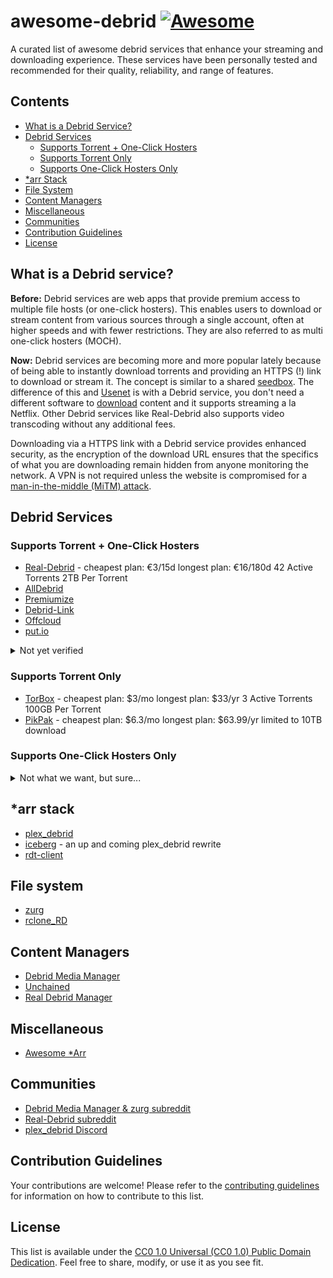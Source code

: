 # awesome-debrid [![Awesome](https://awesome.re/badge.svg)](https://awesome.re)

A curated list of awesome debrid services that enhance your streaming and downloading experience. These services have been personally tested and recommended for their quality, reliability, and range of features.

## Contents
- [What is a Debrid Service?](#what-is-a-debrid-service)
- [Debrid Services](#debrid-services)
  - [Supports Torrent + One-Click Hosters](#supports-torrent--one-click-hosters)
  - [Supports Torrent Only](#supports-torrent-only)
  - [Supports One-Click Hosters Only](#supports-one-click-hosters-only)
- [*arr Stack](#arr-stack)
- [File System](#file-system)
- [Content Managers](#content-managers)
- [Miscellaneous](#miscellaneous)
- [Communities](#communities)
- [Contribution Guidelines](#contribution-guidelines)
- [License](#license)

## What is a Debrid service?
**Before:** Debrid services are web apps that provide premium access to multiple file hosts (or one-click hosters). This enables users to download or stream content from various sources through a single account, often at higher speeds and with fewer restrictions. They are also referred to as multi one-click hosters (MOCH).

**Now:** Debrid services are becoming more and more popular lately because of being able to instantly download torrents and providing an HTTPS (!) link to download or stream it. The concept is similar to a shared [seedbox](https://en.wikipedia.org/wiki/Seedbox). The difference of this and [Usenet](https://en.wikipedia.org/wiki/Usenet) is with a Debrid service, you don't need a different software to [download](https://nzbget.net/) content and it supports streaming a la Netflix. Other Debrid services like Real-Debrid also supports video transcoding without any additional fees.

Downloading via a HTTPS link with a Debrid service provides enhanced security, as the encryption of the download URL ensures that the specifics of what you are downloading remain hidden from anyone monitoring the network. A VPN is not required unless the website is compromised for a [man-in-the-middle (MiTM) attack](https://en.wikipedia.org/wiki/Man-in-the-middle_attack).

## Debrid Services

### Supports Torrent + One-Click Hosters
- [Real-Debrid](https://real-debrid.com/) - cheapest plan: €3/15d longest plan: €16/180d 42 Active Torrents 2TB Per Torrent
- [AllDebrid](https://alldebrid.com/)
- [Premiumize](https://www.premiumize.me/)
- [Debrid-Link](https://debrid-link.com/)
- [Offcloud](https://offcloud.com/)
- [put.io](https://put.io/)

<details>
  <summary>Not yet verified</summary>

  - [LinkSnappy](https://linksnappy.com/)
  - [premium.to](https://premium.to/)
  - [ProLeech](https://proleech.link/) - not tested
  - [Deepbrid](https://www.deepbrid.com/)
  - [Zevera](https://www.zevera.com/)
  - [Fakir Debrid](https://fakirdebrid.net/) - all downloaded torrents are zipped and password-protected
  - [BestDebrid](https://bestdebrid.com/start)
  - [UploadedPremiumLink](https://www.uploadedpremiumlink.net/)
  - [TurkDown](https://turkdown.com/)
</details>

### Supports Torrent Only
- [TorBox](https://torbox.app/) - cheapest plan: $3/mo longest plan: $33/yr 3 Active Torrents 100GB Per Torrent
- [PikPak](https://mypikpak.com/) - cheapest plan: $6.3/mo longest plan: $63.99/yr limited to 10TB download

### Supports One-Click Hosters Only
<details>
  <summary>Not what we want, but sure...</summary>

  - [Cooldebrid](https://cooldebrid.com/)
  - [DebridItalia](https://www.debriditalia.com/)
  - [Leechall](https://leechall.io/)
  - [Grab8](https://www.grab8.com/)
  - [SMOOZED](https://www.smoozed.biz/)
  - [Simply Debrid](https://simply-debrid.com/)
  - [CboxEra](https://www.cboxera.com/)
  - [NeoDebrid](https://neodebrid.com/main)
  - [Daily Leech](https://dailyleech.com/)
  - [MultiShare](https://www.multishare.cz/en/)
  - [Juba-Get](https://juba-get.com/)
  - [RapidGrab](https://rapidgrab.ovh/)
</details>

## *arr stack
- [plex_debrid](https://github.com/itsToggle/plex_debrid)
- [iceberg](https://github.com/dreulavelle/iceberg) - an up and coming plex_debrid rewrite
- [rdt-client](https://github.com/rogerfar/rdt-client)

## File system
- [zurg](https://github.com/debridmediamanager/zurg-testing)
- [rclone_RD](https://github.com/itsToggle/rclone_RD)

## Content Managers

- [Debrid Media Manager](https://debridmediamanager.com/)
- [Unchained](https://github.com/LivingWithHippos/unchained-android)
- [Real Debrid Manager](https://rdm.ayush.gg/)

## Miscellaneous

- [Awesome *Arr](https://github.com/Ravencentric/awesome-arr)

## Communities

- [Debrid Media Manager & zurg subreddit](https://www.reddit.com/r/debridmediamanager/)
- [Real-Debrid subreddit](https://www.reddit.com/r/RealDebrid/)
- [plex_debrid Discord](https://discord.gg/gDvqjjD3)

## Contribution Guidelines
Your contributions are welcome! Please refer to the [contributing guidelines](contributing.md) for information on how to contribute to this list.

## License
This list is available under the [CC0 1.0 Universal (CC0 1.0) Public Domain Dedication](https://creativecommons.org/publicdomain/zero/1.0/). Feel free to share, modify, or use it as you see fit.
